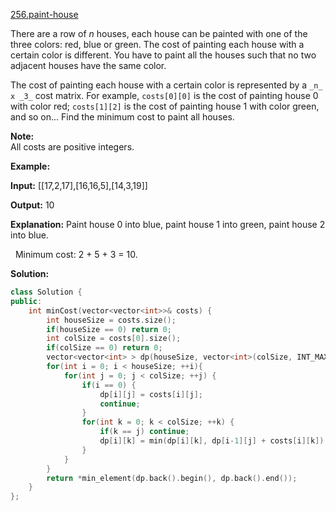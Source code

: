 [256.paint-house](https://leetcode.com/problems/paint-house/)  

There are a row of _n_ houses, each house can be painted with one of the three colors: red, blue or green. The cost of painting each house with a certain color is different. You have to paint all the houses such that no two adjacent houses have the same color.

The cost of painting each house with a certain color is represented by a `_n_ x _3_` cost matrix. For example, `costs[0][0]` is the cost of painting house 0 with color red; `costs[1][2]` is the cost of painting house 1 with color green, and so on... Find the minimum cost to paint all houses.

**Note:**  
All costs are positive integers.

**Example:**

  
**Input:** \[\[17,2,17\],\[16,16,5\],\[14,3,19\]\]
  
**Output:** 10
  
**Explanation:** Paint house 0 into blue, paint house 1 into green, paint house 2 into blue. 
  
             Minimum cost: 2 + 5 + 3 = 10.  



**Solution:**  

```cpp
class Solution {
public:
    int minCost(vector<vector<int>>& costs) {
        int houseSize = costs.size();
        if(houseSize == 0) return 0;
        int colSize = costs[0].size();
        if(colSize == 0) return 0;
        vector<vector<int> > dp(houseSize, vector<int>(colSize, INT_MAX));
        for(int i = 0; i < houseSize; ++i){
            for(int j = 0; j < colSize; ++j) {
                if(i == 0) {
                    dp[i][j] = costs[i][j];
                    continue;
                }
                for(int k = 0; k < colSize; ++k) {
                    if(k == j) continue;
                    dp[i][k] = min(dp[i][k], dp[i-1][j] + costs[i][k]);
                }
            }
        }
        return *min_element(dp.back().begin(), dp.back().end());
    }
};
```
      